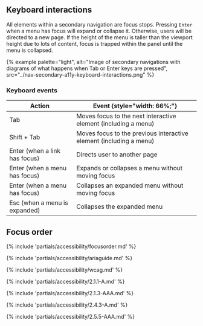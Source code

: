 

## Keyboard interactions

  All elements within a secondary navigation are focus stops. Pressing <code>Enter</code> when a menu has focus will expand or collapse it. Otherwise, users will be directed to a new page. If the height of the menu is taller than the viewport height due to lots of content, focus is trapped within the panel until the menu is collapsed.

  {% example palette="light",
      alt="Image of secondary navigations with diagrams of what happens when Tab or Enter keys are pressed",
      src="../nav-secondary-a11y-keyboard-interactions.png" %}

### Keyboard events

  | Action          | Event {style="width: 66%;"}                                |
  | --------------- | ---------------------------------------------------------- |
  | Tab             | Moves focus to the next interactive element (including a menu) |
  | Shift + Tab     | Moves focus to the previous interactive element (including a menu) |
  | Enter (when a link has focus) | Directs user to another page                 |
  | Enter (when a menu has focus) | Expands or collapses a menu without moving focus |
  | Enter (when a menu has focus) | Collapses an expanded menu without moving focus |
  | Esc   (when a menu is expanded) | Collapses the expanded menu                   |


## Focus order
{% include 'partials/accessibility/focusorder.md' %}

{% include 'partials/accessibility/ariaguide.md' %}

{% include 'partials/accessibility/wcag.md' %}

{% include 'partials/accessibility/2.1.1-A.md' %}

{% include 'partials/accessibility/2.1.3-AAA.md' %}

{% include 'partials/accessibility/2.4.3-A.md' %}

{% include 'partials/accessibility/2.5.5-AAA.md' %}